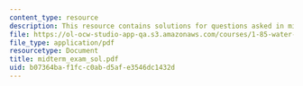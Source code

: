 ```yaml
---
content_type: resource
description: This resource contains solutions for questions asked in midterm.
file: https://ol-ocw-studio-app-qa.s3.amazonaws.com/courses/1-85-water-and-wastewater-treatment-engineering-spring-2006/b07364baf1fcc0abd5afe3546dc1432d_midterm_exam_sol.pdf
file_type: application/pdf
resourcetype: Document
title: midterm_exam_sol.pdf
uid: b07364ba-f1fc-c0ab-d5af-e3546dc1432d
---
```

